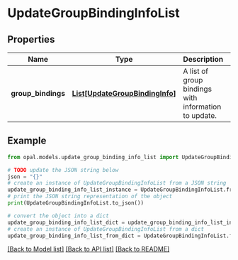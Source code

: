 # UpdateGroupBindingInfoList


## Properties

Name | Type | Description | Notes
------------ | ------------- | ------------- | -------------
**group_bindings** | [**List[UpdateGroupBindingInfo]**](UpdateGroupBindingInfo.md) | A list of group bindings with information to update. | 

## Example

```python
from opal.models.update_group_binding_info_list import UpdateGroupBindingInfoList

# TODO update the JSON string below
json = "{}"
# create an instance of UpdateGroupBindingInfoList from a JSON string
update_group_binding_info_list_instance = UpdateGroupBindingInfoList.from_json(json)
# print the JSON string representation of the object
print(UpdateGroupBindingInfoList.to_json())

# convert the object into a dict
update_group_binding_info_list_dict = update_group_binding_info_list_instance.to_dict()
# create an instance of UpdateGroupBindingInfoList from a dict
update_group_binding_info_list_from_dict = UpdateGroupBindingInfoList.from_dict(update_group_binding_info_list_dict)
```
[[Back to Model list]](../README.md#documentation-for-models) [[Back to API list]](../README.md#documentation-for-api-endpoints) [[Back to README]](../README.md)


